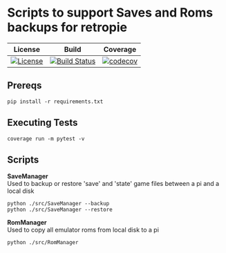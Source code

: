 # Scripts to support Saves and Roms backups for retropie    
  
| **License** | **Build** | **Coverage** |
|---|---|---|
| [![License](https://img.shields.io/badge/License-Apache%202.0-blue.svg)](https://opensource.org/licenses/Apache-2.0) | [![Build Status](https://travis-ci.org/OurFriendIrony/retropie-rom-manager.png)](https://travis-ci.org/OurFriendIrony/retropie-rom-manager) | [![codecov](https://codecov.io/gh/OurFriendIrony/retropie-rom-manager/branch/master/graph/badge.svg)](https://codecov.io/gh/OurFriendIrony/retropie-rom-manager) |
  
## Prereqs  
`pip install -r requirements.txt`  
  
## Executing Tests  
`coverage run -m pytest -v`  
  
## Scripts  
**SaveManager**  
Used to backup or restore 'save' and 'state' game files between a pi and a local disk
```
python ./src/SaveManager --backup
python ./src/SaveManager --restore
```
  
**RomManager**  
Used to copy all emulator roms from local disk to a pi
```
python ./src/RomManager
```

